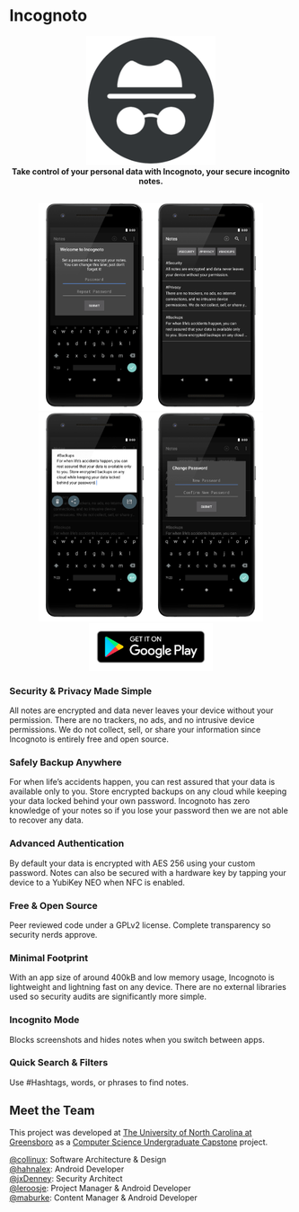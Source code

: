 # Incognoto
<p align="center">
<img src="https://github.com/Collinux/incognoto/blob/master/images/incognoto.png?raw=true" width="230"><br>
<b>Take control of your personal data with Incognoto, your secure incognito notes.</b><br><br>
</p>

<p align="center">
<img src="https://github.com/Collinux/incognoto/blob/master/images/welcome.png" width="200"><img src="https://github.com/Collinux/incognoto/blob/master/images/main_1.png" width="200"><img src="https://github.com/Collinux/incognoto/blob/master/images/edit_note.png" width="200"><img src="https://github.com/Collinux/incognoto/blob/master/images/change_pass.png" width="200">
<a href=""><img src="https://github.com/Collinux/incognoto/blob/master/images/google-play-badge.png?raw=true" width="220"></a>
</p>

### Security & Privacy Made Simple
All notes are encrypted and data never leaves your device without your permission. There are no trackers, no ads, and no intrusive device permissions. We do not collect, sell, or share your information since Incognoto is entirely free and open source.

### Safely Backup Anywhere
For when life’s accidents happen, you can rest assured that your data is available only to you. Store encrypted backups on any cloud while keeping your data locked behind your own password. Incognoto has zero knowledge of your notes so if you lose your password then we are not able to recover any data.

### Advanced Authentication
By default your data is encrypted with AES 256 using your custom password. Notes can also be secured with a hardware key by tapping your device to a YubiKey NEO when NFC is enabled.

### Free & Open Source
   Peer reviewed code under a GPLv2 license. Complete transparency so security nerds approve.
   
### Minimal Footprint
   With an app size of around 400kB and low memory usage, Incognoto is lightweight and lightning fast on any device. There are no external libraries used so security audits are significantly more simple.
   
### Incognito Mode
   Blocks screenshots and hides notes when you switch between apps.
   
### Quick Search & Filters
   Use #Hashtags, words, or phrases to find notes.

## Meet the Team
This project was developed at [The University of North Carolina at Greensboro](https://www.uncg.edu/) as a [Computer Science Undergraduate Capstone](https://www.uncg.edu/cmp/) project.

<a href="https://github.com/collinux">@collinux</a>: Software Architecture & Design</br>
<a href="https://github.com/hahnalex">@hahnalex</a>: Android Developer</br>
<a href="https://github.com/jxDenney">@jxDenney</a>: Security Architect</br>
<a href="https://github.com/leroosje">@leroosje</a>: Project Manager & Android Developer</br>
<a href="https://github.com/maburke">@maburke</a>: Content Manager & Android Developer</br>
